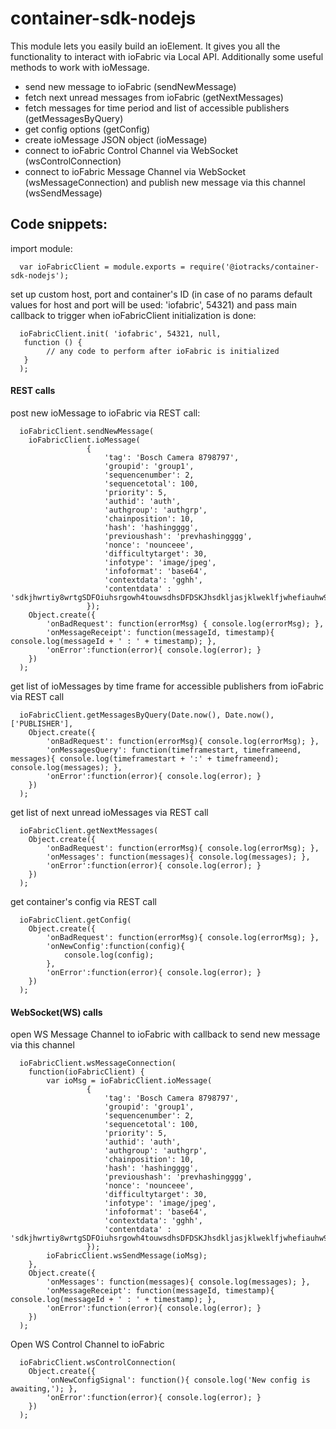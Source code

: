# container-sdk-nodejs

This module lets you easily build an ioElement. It gives you all the functionality to interact with ioFabric via Local API. Additionally some useful methods to work with ioMessage.

 - send new message to ioFabric (sendNewMessage)
 - fetch next unread messages from ioFabric (getNextMessages)
 - fetch messages for time period and list of accessible publishers (getMessagesByQuery)
 - get config options (getConfig)
 - create ioMessage JSON object (ioMessage)
 - connect to ioFabric Control Channel via WebSocket (wsControlConnection)
 - connect to ioFabric Message Channel via WebSocket (wsMessageConnection) and publish new message via this channel (wsSendMessage)

## Code snippets: 

import module:
```
  var ioFabricClient = module.exports = require('@iotracks/container-sdk-nodejs');
```

set up custom host, port and container's ID (in case of no params default values for host and port will be used: 'iofabric', 54321)
and pass main callback to trigger when ioFabricClient initialization is done:
```
  ioFabricClient.init( 'iofabric', 54321, null,
   function () {
        // any code to perform after ioFabric is initialized
   }
  );
```

#### REST calls
post new ioMessage to ioFabric via REST call:
```
  ioFabricClient.sendNewMessage(
    ioFabricClient.ioMessage(
                 {
                     'tag': 'Bosch Camera 8798797',
                     'groupid': 'group1',
                     'sequencenumber': 2,
                     'sequencetotal': 100,
                     'priority': 5,
                     'authid': 'auth',
                     'authgroup': 'authgrp',
                     'chainposition': 10,
                     'hash': 'hashingggg',
                     'previoushash': 'prevhashingggg',
                     'nonce': 'nounceee',
                     'difficultytarget': 30,
                     'infotype': 'image/jpeg',
                     'infoformat': 'base64',
                     'contextdata': 'gghh',
                     'contentdata' : 'sdkjhwrtiy8wrtgSDFOiuhsrgowh4touwsdhsDFDSKJhsdkljasjklweklfjwhefiauhw98p328'
                 });
    Object.create({
        'onBadRequest': function(errorMsg) { console.log(errorMsg); },
        'onMessageReceipt': function(messageId, timestamp){ console.log(messageId + ' : ' + timestamp); },
        'onError':function(error){ console.log(error); }
    })
  );
```

get list of ioMessages by time frame for accessible publishers from ioFabric via REST call
```
  ioFabricClient.getMessagesByQuery(Date.now(), Date.now(), ['PUBLISHER'],
    Object.create({
        'onBadRequest': function(errorMsg){ console.log(errorMsg); },
        'onMessagesQuery': function(timeframestart, timeframeend, messages){ console.log(timeframestart + ':' + timeframeend); console.log(messages); },
        'onError':function(error){ console.log(error); }
    })
  );
```

get list of next unread ioMessages via REST call
```
  ioFabricClient.getNextMessages(
    Object.create({
        'onBadRequest': function(errorMsg){ console.log(errorMsg); },
        'onMessages': function(messages){ console.log(messages); },
        'onError':function(error){ console.log(error); }
    })
  );
```

get container's config via REST call
```
  ioFabricClient.getConfig(
    Object.create({
        'onBadRequest': function(errorMsg){ console.log(errorMsg); },
        'onNewConfig':function(config){
            console.log(config);
        },
        'onError':function(error){ console.log(error); }
    })
  );
```

#### WebSocket(WS) calls
open WS Message Channel to ioFabric with callback to send new message via this channel
```
  ioFabricClient.wsMessageConnection(
    function(ioFabricClient) {
        var ioMsg = ioFabricClient.ioMessage(
                 {
                     'tag': 'Bosch Camera 8798797',
                     'groupid': 'group1',
                     'sequencenumber': 2,
                     'sequencetotal': 100,
                     'priority': 5,
                     'authid': 'auth',
                     'authgroup': 'authgrp',
                     'chainposition': 10,
                     'hash': 'hashingggg',
                     'previoushash': 'prevhashingggg',
                     'nonce': 'nounceee',
                     'difficultytarget': 30,
                     'infotype': 'image/jpeg',
                     'infoformat': 'base64',
                     'contextdata': 'gghh',
                     'contentdata' : 'sdkjhwrtiy8wrtgSDFOiuhsrgowh4touwsdhsDFDSKJhsdkljasjklweklfjwhefiauhw98p328'
                 });
        ioFabricClient.wsSendMessage(ioMsg);
    },
    Object.create({
        'onMessages': function(messages){ console.log(messages); },
        'onMessageReceipt': function(messageId, timestamp){ console.log(messageId + ' : ' + timestamp); },
        'onError':function(error){ console.log(error); }
    })
  );
```

Open WS Control Channel to ioFabric
```
  ioFabricClient.wsControlConnection(
    Object.create({
        'onNewConfigSignal': function(){ console.log('New config is awaiting,'); },
        'onError':function(error){ console.log(error); }
    })
  );
```







